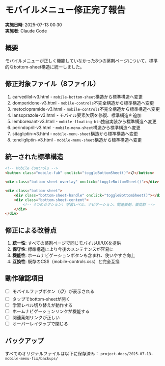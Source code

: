 # モバイルメニュー修正完了報告

**実施日時**: 2025-07-13 00:30  
**実施者**: Claude Code  

## 概要
モバイルメニューが正しく機能していなかった8つの薬剤ページについて、標準的なbottom-sheet構造に統一しました。

## 修正対象ファイル（8ファイル）
1. carvedilol-v3.html - `mobile-bottom-sheet`構造から標準構造へ変更
2. domperidone-v3.html - `mobile-controls`不完全構造から標準構造へ変更  
3. metoclopramide-v3.html - `mobile-controls`不完全構造から標準構造へ変更
4. lansoprazole-v3.html - モバイル要素欠落を修復、標準構造を追加
5. lemborexant-v3.html - `mobile-floating-btn`独自実装から標準構造へ変更
6. perindopril-v3.html - `mobile-menu-sheet`構造から標準構造へ変更
7. sitagliptin-v3.html - `mobile-menu-sheet`構造から標準構造へ変更
8. teneligliptin-v3.html - `mobile-menu-sheet`構造から標準構造へ変更

## 統一された標準構造
```html
<!-- Mobile Controls -->
<button class="mobile-fab" onclick="toggleBottomSheet()">📋</button>

<div class="bottom-sheet-overlay" onclick="toggleBottomSheet()"></div>

<div class="bottom-sheet">
    <div class="bottom-sheet-handle" onclick="toggleBottomSheet()"></div>
    <div class="bottom-sheet-content">
        <!-- 4つのセクション: 学習レベル、ナビゲーション、関連薬剤、薬効群 -->
    </div>
</div>
```

## 修正による改善点
1. **統一性**: すべての薬剤ページで同じモバイルUI/UXを提供
2. **保守性**: 標準構造により今後のメンテナンスが容易に
3. **機能性**: ホームナビゲーションボタンも含まれ、使いやすさ向上
4. **互換性**: 既存のCSS（mobile-controls.css）と完全互換

## 動作確認項目
- [ ] モバイルファブボタン（📋）が表示される
- [ ] タップでbottom-sheetが開く
- [ ] 学習レベル切り替えが動作する
- [ ] ホームナビゲーションリンクが機能する
- [ ] 関連薬剤リンクが正しい
- [ ] オーバーレイタップで閉じる

## バックアップ
すべてのオリジナルファイルは以下に保存済み：
`project-docs/2025-07-13-mobile-menu-fix/backups/`